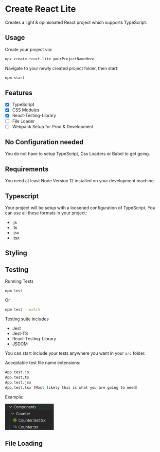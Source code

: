 # Create React Lite

Creates a light & opinionated React project which supports TypeScript.

## Usage

Create your project via:

```sh
npx create-react-lite yourProjectNameHere
```

Navigate to your newly created project folder, then start:

```sh
npm start
```

## Features

- [x] TypeScript
- [x] CSS Modules
- [x] React-Testing-Library
- [ ] File Loader
- [ ] Webpack Setup for Prod & Development

## No Configuration needed

You do not have to setup TypeScript, Css Loaders or Babel to get going.

## Requirements

You need at least Node Version 12 installed on your development machine.

## Typescript

Your project will be setup with a loosened configuration of TypeScript. You can use all these formats in your project:

- .js
- .ts
- .jsx
- .tsx
  
## Styling

## Testing

Running Tests

```sh
npm test
```

Or

```sh
npm test --watch
```

Testing suite includes

- Jest
- Jest-TS
- React-Testing-Library
- JSDOM

You can start include your tests anywhere you want in your `src` folder.

Acceptable test file name extensions:

```sh
App.test.js
App.test.ts
App.test.jsx 
App.test.tsx (Most likely this is what you are going to need)
```

Example:

![TestingFolderStructure](./images/testingFolderStructure.png)

## File Loading
